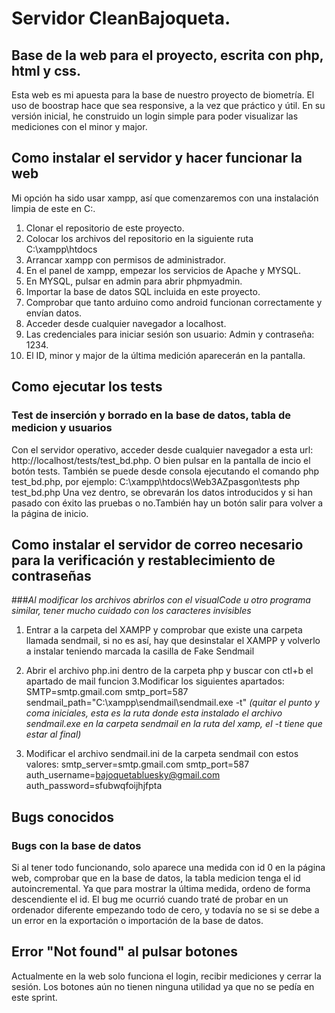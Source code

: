 # Servidor CleanBajoqueta.

## Base de la web para el proyecto, escrita con php, html y css.

Esta web es mi apuesta para la base de nuestro proyecto de biometría. 
El uso de boostrap hace que sea responsive, a la vez que práctico y útil. 
En su versión inicial, he construido un login simple para poder visualizar las mediciones con el minor y major.

## Como instalar el servidor y hacer funcionar la web

Mi opción ha sido usar xampp, así que comenzaremos con una instalación limpia de este en C:.

1. Clonar el repositorio de este proyecto.
2. Colocar los archivos del repositorio en la siguiente ruta C:\xampp\htdocs
3. Arrancar xampp con permisos de administrador.
4. En el panel de xampp, empezar los servicios de Apache y MYSQL.
5. En MYSQL, pulsar en admin para abrir phpmyadmin.
6. Importar la base de datos SQL incluida en este proyecto. 
7. Comprobar que tanto arduino como android funcionan correctamente y envían datos.
8. Acceder desde cualquier navegador a localhost.
9. Las credenciales para iniciar sesión son usuario: Admin y contraseña: 1234.
10. El ID, minor y major de la última medición aparecerán en la pantalla.

## Como ejecutar los tests
### Test de inserción y borrado en la base de datos, tabla de medicion y usuarios
Con el servidor operativo, acceder desde cualquier navegador a esta url: http://localhost/tests/test_bd.php. O bien pulsar
en la pantalla de incio el botón tests. También se puede desde consola ejecutando el comando php test_bd.php, por ejemplo:  C:\xampp\htdocs\Web3AZpasgon\tests php test_bd.php Una vez dentro, se obrevarán los datos introducidos y si han pasado con éxito las pruebas o no.También hay un botón salir para volver a la página de inicio.

## Como instalar el servidor de correo necesario para la verificación y restablecimiento de contraseñas
###*Al modificar los archivos abrirlos con el visualCode u otro programa similar, tener mucho cuidado con los caracteres invisibles*

1. Entrar a la carpeta del XAMPP y comprobar que existe una carpeta llamada sendmail, si no es así, hay que desinstalar el 
XAMPP y volverlo a instalar teniendo marcada la casilla de Fake Sendmail
2. Abrir el archivo php.ini dentro de la carpeta php y buscar con ctl+b el apartado de mail funcion
3.Modificar los siguientes apartados:
SMTP=smtp.gmail.com
smtp_port=587
sendmail_path="C:\xampp\sendmail\sendmail.exe -t" *(quitar el punto y coma iniciales, esta es la ruta donde esta instalado el archivo sendmail.exe en la carpeta sendmail en la ruta del xamp, el -t tiene que estar al final)*

4. Modificar el archivo sendmail.ini de la carpeta sendmail con estos valores:
smtp_server=smtp.gmail.com
smtp_port=587
auth_username=bajoquetabluesky@gmail.com
auth_password=sfubwqfoijhjfpta

## Bugs conocidos
### Bugs con la base de datos
Si al tener todo funcionando, solo aparece una medida con id 0 en la página web, comprobar que en la base de datos, la tabla medicion 
tenga el id autoincremental. Ya que para mostrar la última medida, ordeno de forma descendiente el id. El bug me ocurrió cuando traté de 
probar en un ordenador diferente empezando todo de cero, y todavía no se si se debe a un error en la exportación o importación de la 
base de datos.

## Error "Not found" al pulsar botones
Actualmente en la web solo funciona el login, recibir mediciones y cerrar la sesión. 
Los botones aún no tienen ninguna utilidad ya que no se pedía en este sprint.
